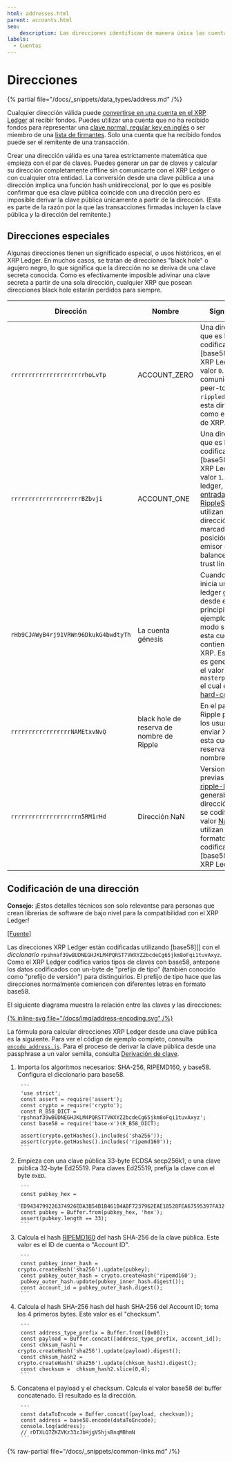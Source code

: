 ```yaml
---
html: addresses.html
parent: accounts.html
seo:
    description: Las direcciones identifican de manera única las cuentas del XRP Ledger, utilizando el formato base58.
labels:
  - Cuentas
---
```

# Direcciones

{% partial file="/docs/_snippets/data_types/address.md" /%}

Cualquier dirección válida puede [convertirse en una cuenta en el XRP Ledger](index.md#creacion-de-cuentas) al recibir fondos. Puedes utilizar una cuenta que no ha recibido fondos para representar una [clave normal, regular key en inglés](cryptographic-keys.md) o ser miembro de una [lista de firmantes](multi-signing.md). Solo una cuenta que ha recibido fondos puede ser el remitente de una transacción.

Crear una dirección válida es una tarea estríctamente matemática que empieza con el par de claves. Puedes generar un par de claves y calcular su dirección completamente offline sin comunicarte con el XRP Ledger o con cualquier otra entidad. La conversión desde una clave pública a una dirección implica una función hash unidireccional, por lo que es posible confirmar que esa clave pública coincide con una dirección pero es imposible derivar la clave pública únicamente a partir de la dirección. (Esta es parte de la razón por la que las transacciones firmadas incluyen la clave pública _y_ la dirección del remitente.)


## Direcciones especiales

Algunas direcciones tienen un significado especial, o usos históricos, en el XRP Ledger. En muchos casos, se tratan de direcciones "black hole" o agujero negro, lo que significa que la dirección no se deriva de una clave secreta conocida. Como es efectivamente imposible adivinar una clave secreta a partir de una sola dirección, cualquier XRP que posean direcciones black hole estarán perdidos para siempre.


| Dirección                     | Nombre | Significado | ¿Black Hole? |
|-------------------------------|--------|-------------|--------------|
| `rrrrrrrrrrrrrrrrrrrrrhoLvTp` | ACCOUNT\_ZERO | Una dirección que es la codificación en [base58][] en el XRP Ledger del valor `0`. En comunicaciones peer-to-peer, `rippled` utiliza esta dirección como el emisor de XRP. | Sí |
| `rrrrrrrrrrrrrrrrrrrrBZbvji`  | ACCOUNT\_ONE | Una dirección que es la codificación en [base58][] en el XRP Ledger del valor `1`. En el ledger, las [entradas RippleState](../../references/protocol/ledger-data/ledger-entry-types/ripplestate.md) utilizan esta dirección como marcador de posición para el emisor de un balance de una trust line. | Sí |
| `rHb9CJAWyB4rj91VRWn96DkukG4bwdtyTh` | La cuenta génesis | Cuando `rippled` inicia un nuevo ledger génesis desde el principio (por ejemplo, en modo solitario), esta cuenta contiene todo el XRP. Esta cuenta es generada con el valor semilla `masterpassphrase` el cual está [hard-coded](https://github.com/XRPLF/rippled/blob/94ed5b3a53077d815ad0dd65d490c8d37a147361/src/ripple/app/ledger/Ledger.cpp#L184). | No |
| `rrrrrrrrrrrrrrrrrNAMEtxvNvQ` | black hole de reserva de nombre de Ripple | En el pasado, Ripple pedía a los usuarios enviar XRP a esta cuenta para reservar nombres Ripple.| Sí |
| `rrrrrrrrrrrrrrrrrrrn5RM1rHd` | Dirección NaN | Versiones previas de [ripple-lib](https://github.com/XRPLF/xrpl.js) generaban esta dirección cuando se codificaba el valor [NaN](https://developer.mozilla.org/en-US/docs/Web/JavaScript/Reference/Global_Objects/NaN) utilizan el formato de codificación [base58][] del XRP Ledger. | Sí |


## Codificación de una dirección

**Consejo:** ¡Estos detalles técnicos son solo relevantse para personas que crean librerias de software de bajo nivel para la compatibilidad con el XRP Ledger!

[[Fuente]](https://github.com/XRPLF/rippled/blob/35fa20a110e3d43ffc1e9e664fc9017b6f2747ae/src/ripple/protocol/impl/AccountID.cpp#L109-L140 "Fuente")

Las direcciones XRP Ledger están codificadas utilizando [base58][] con el _diccionario_ `rpshnaf39wBUDNEGHJKLM4PQRST7VWXYZ2bcdeCg65jkm8oFqi1tuvAxyz`. Como el XRP Ledger codifica varios tipos de claves con base58, antepone los datos codificados con un-byte de "prefijo de tipo" (también conocido como "prefijo de versión") para distinguirlos. El prefijo de tipo hace que las direcciones normalmente comiencen con diferentes letras en formato base58.

El siguiente diagrama muestra la relación entre las claves y las direcciones:

[{% inline-svg file="/docs/img/address-encoding.svg" /%}](/docs/img/address-encoding.svg "Clave pública maestra + Prefijo Tipo →  ID de cuenta + Checksum → Dirección")

La fórmula para calcular direcciones XRP Ledger desde una clave pública es la siguiente. Para ver el código de ejemplo completo, consulta [`encode_address.js`](https://github.com/XRPLF/xrpl-dev-portal/blob/master/content/_code-samples/address_encoding/js/encode_address.js). Para el proceso de derivar la clave pública desde una passphrase a un valor semilla, consulta [Derivación de clave](cryptographic-keys.md#key-derivation).

1. Importa los algoritmos necesarios: SHA-256, RIPEMD160, y base58. Configura el diccionario para base58.

        ```
        'use strict';
        const assert = require('assert');
        const crypto = require('crypto');
        const R_B58_DICT = 'rpshnaf39wBUDNEGHJKLM4PQRST7VWXYZ2bcdeCg65jkm8oFqi1tuvAxyz';
        const base58 = require('base-x')(R_B58_DICT);

        assert(crypto.getHashes().includes('sha256'));
        assert(crypto.getHashes().includes('ripemd160'));
        ```

2. Empieza con una clave pública 33-byte ECDSA secp256k1, o una clave pública 32-byte Ed25519. Para claves Ed25519, prefija la clave con el byte `0xED`.

        ```
        const pubkey_hex =
          'ED9434799226374926EDA3B54B1B461B4ABF7237962EAE18528FEA67595397FA32';
        const pubkey = Buffer.from(pubkey_hex, 'hex');
        assert(pubkey.length == 33);
        ```

3. Calcula el hash [RIPEMD160](https://en.wikipedia.org/wiki/RIPEMD) del hash SHA-256 de la clave pùblica. Este valor es el ID de cuenta o "Account ID".

        ```
        const pubkey_inner_hash = crypto.createHash('sha256').update(pubkey);
        const pubkey_outer_hash = crypto.createHash('ripemd160');
        pubkey_outer_hash.update(pubkey_inner_hash.digest());
        const account_id = pubkey_outer_hash.digest();
        ```

4. Calcula el hash SHA-256 hash del hash SHA-256 del Account ID; toma los 4 primeros bytes. Este valor es el "checksum".

        ```
        const address_type_prefix = Buffer.from([0x00]);
        const payload = Buffer.concat([address_type_prefix, account_id]);
        const chksum_hash1 = crypto.createHash('sha256').update(payload).digest();
        const chksum_hash2 = crypto.createHash('sha256').update(chksum_hash1).digest();
        const checksum =  chksum_hash2.slice(0,4);
        ```

5. Concatena el payload y el checksum. Calcula el valor base58 del buffer concatenado. El resultado es la dirección.

        ```
        const dataToEncode = Buffer.concat([payload, checksum]);
        const address = base58.encode(dataToEncode);
        console.log(address);
        // rDTXLQ7ZKZVKz33zJbHjgVShjsBnqMBhmN
        ```

{% raw-partial file="/docs/_snippets/common-links.md" /%}
